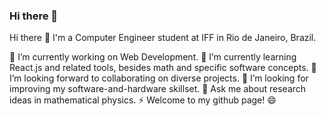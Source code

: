 ### Hi there 👋

<!--
**israeldvd/israeldvd** is a ✨ _special_ ✨ repository because its `README.md` (this file) appears on your GitHub profile.

Here are some ideas to get you started:

- 🔭 I’m currently working on ...
- 🌱 I’m currently learning ...
- 👯 I’m looking to collaborate on ...
- 🤔 I’m looking for help with ...
- 💬 Ask me about ...
- 📫 How to reach me: ...
- 😄 Pronouns: ...
- ⚡ Fun fact: ...
-->

Hi there 👋
I'm a Computer Engineer student at IFF in Rio de Janeiro, Brazil.

🔭 I’m currently working on Web Development.
🌱 I’m currently learning React.js and related tools, besides math and specific software concepts.
👯 I’m looking forward to collaborating on diverse projects.
🤔 I’m looking for improving my software-and-hardware skillset.
💬 Ask me about research ideas in mathematical physics.
⚡ Welcome to my github page! 😄
